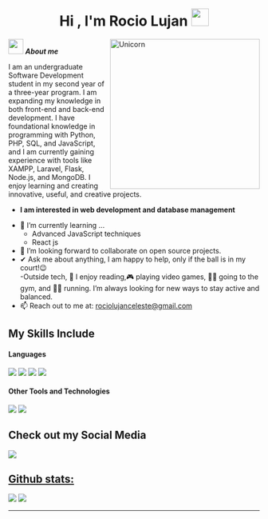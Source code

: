 <h1 align="center">Hi , I'm Rocio Lujan <img src="https://media.giphy.com/media/hvRJCLFzcasrR4ia7z/giphy.gif" width="35"></h1>

<img align="right" width=300px alt="Unicorn" src="https://c.tenor.com/GN73MKBawZYAAAAi/busy-cute.gif" />

<img src="https://media.giphy.com/media/ObNTw8Uzwy6KQ/giphy.gif" width="30px">&nbsp;***About me***

I am an undergraduate Software Development student in my second year of a three-year program. I am expanding my knowledge in both front-end and back-end development. I have foundational knowledge in programming with Python, PHP, SQL, and JavaScript, and I am currently gaining experience with tools like XAMPP, Laravel, Flask, Node.js, and MongoDB. I enjoy learning and creating innovative, useful, and creative projects.
* **I am interested in web development and database management**
- 🌱 I’m currently learning ...
  - Advanced JavaScript techniques
  - React js
- 👯 I’m looking forward to collaborate on open source projects.
- ✔ Ask me about anything, I am happy to help, only if the ball is in my court!😉<br>
-Outside tech, 📖 I enjoy reading,🎮 playing video games, 🏋️‍♀️ going to the gym, and 🏃‍♀️ running. I’m always looking for new ways to stay active and balanced.
- 📫 Reach out to me at: <a href="rociolujanceleste@gmail.com">rociolujanceleste@gmail.com</a>



## My Skills Include

<h4> Languages </h4>
<span> 
  <img src="https://img.shields.io/badge/HTML5-E34F26?style=for-the-badge&logo=html5&logoColor=white">
  <img src="https://img.shields.io/badge/CSS3-1572B6?style=for-the-badge&logo=css3&logoColor=white">
  <img src="https://img.shields.io/badge/JavaScript-F7DF1E?style=for-the-badge&logo=javascript&logoColor=black">
  <img src="https://img.shields.io/badge/python-3670A0?style=for-the-badge&logo=python&logoColor=ffdd54">

</span>


<h4> Other Tools and Technologies </h4>
<span>
  <img src="https://img.shields.io/badge/Git-F05032?style=for-the-badge&logo=git&logoColor=white">
  <img src="https://img.shields.io/badge/Xampp-F37623?style=for-the-badge&logo=xampp&logoColor=white">
</span>

## Check out my Social Media


<a href="https://www.linkedin.com/in/rocio-lujan-051315337/" >
  <img src="https://img.shields.io/badge/linkedin-%230077B5.svg?style=for-the-badge&logo=linkedin&logoColor=white" >


<h2>Github stats:</h2> 

[![](https://github-readme-stats.vercel.app/api?username=RocioLujan&show_icons=true&theme=tokyonight&hide_border=true&locale=en)](https://github.com/RocioLujan)
[![](https://github-readme-streak-stats.herokuapp.com/?user=RocioLujan&theme=material-palenight)](https://github.com/RocioLujan)
</div>

----


